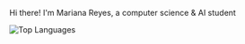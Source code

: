 Hi there! I'm Mariana Reyes, a computer science & AI student
<!--
**marianareyesa/marianareyesa** is a ✨ _special_ ✨ repository because its `README.md` (this file) appears on your GitHub profile.

Here are some ideas to get you started:

- 🔭 I’m currently working on ...
- 🌱 I’m currently learning ...
- 👯 I’m looking to collaborate on ...
- 🤔 I’m looking for help with ...
- 💬 Ask me about ...
- 📫 How to reach me: ...
- 😄 Pronouns: ...
- ⚡ Fun fact: ...
https://liyasthomas.github.io/banner/
![Header Image](https://github.com/marianareyesa/github-images/blob/main/banner.png?raw=true)
![Mariana's GitHub stats](https://github-readme-stats.vercel.app/api?username=marianareyesa&show_icons=true)
-->


![Top Languages](https://github-readme-stats.vercel.app/api/top-langs/?username=marianareyesa&hide_progress=true)
